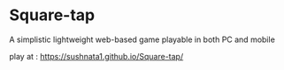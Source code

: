 # Square-tap
A simplistic lightweight web-based game playable in both PC and mobile

play at : https://sushnata1.github.io/Square-tap/
